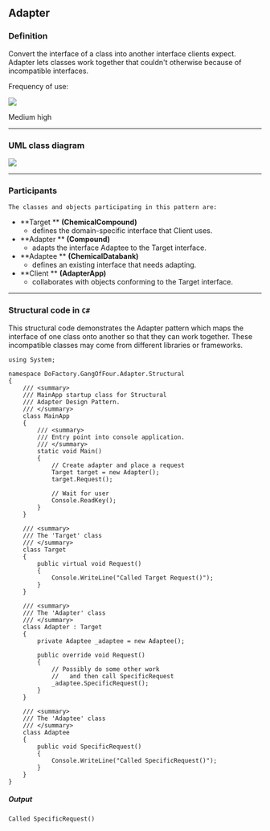 ## Adapter

### Definition

Convert the interface of a class into another interface clients expect. Adapter lets classes work together that couldn't otherwise because of incompatible interfaces.

Frequency of use:

![](https://www.dofactory.com/images/patterns/use_medium_high.jpg)

Medium high

* * *

### UML class diagram

![](https://www.dofactory.com/images/diagrams/net/adapter.gif)

* * *

### Participants

    The classes and objects participating in this pattern are:

-   **Target **  **(ChemicalCompound)**
    -   defines the domain-specific interface that Client uses.
-   **Adapter **  **(Compound)**
    -   adapts the interface Adaptee to the Target interface.
-   **Adaptee **  **(ChemicalDatabank)**
    -   defines an existing interface that needs adapting.
-   **Client **  **(AdapterApp)**
    -   collaborates with objects conforming to the Target interface.

* * *

### Structural code in `C#`

This structural code demonstrates the Adapter pattern which maps the interface of one class onto another so that they can work together. These incompatible classes may come from different libraries or frameworks.

    using System;

    namespace DoFactory.GangOfFour.Adapter.Structural
    {
        /// <summary>
        /// MainApp startup class for Structural
        /// Adapter Design Pattern.
        /// </summary>
        class MainApp
        {
            /// <summary>
            /// Entry point into console application.
            /// </summary>
            static void Main()
            {
                // Create adapter and place a request
                Target target = new Adapter();
                target.Request();

                // Wait for user
                Console.ReadKey();
            }
        }

        /// <summary>
        /// The 'Target' class
        /// </summary>
        class Target
        {
            public virtual void Request()
            {
                Console.WriteLine("Called Target Request()");
            }
        }

        /// <summary>
        /// The 'Adapter' class
        /// </summary>
        class Adapter : Target
        {
            private Adaptee _adaptee = new Adaptee();

            public override void Request()
            {
                // Possibly do some other work
                //   and then call SpecificRequest
                _adaptee.SpecificRequest();
            }
        }

        /// <summary>
        /// The 'Adaptee' class
        /// </summary>
        class Adaptee
        {
            public void SpecificRequest()
            {
                Console.WriteLine("Called SpecificRequest()");
            }
        }
    }

##### Output

    Called SpecificRequest()
